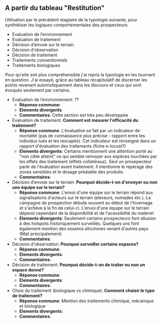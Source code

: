 ## A partir du tableau "Restitution"

Utilisation par le précédent stagiaire de la typologie suivante, pour synthétiser les logiques comportementales des prospecteurs: 
- Evaluation de l’environnement
- Evaluation de traitement
- Décision d’envoie sur le terrain
- Décision d'observation
- Décision de traitement
- Traitements conventionnels
- Traitements biologiques

 Pour qu'elle soit plus compréhensible j'ai repris la  typologie en les tournant en question. J'ai essayé, grâce au tableau récapitulatif de discerner les points revenant automotiquement dans les discours et ceux qui sont évoqués seulement par certains. 
 
- Evaluation de l’environnement: ??
	- **Réponse commune:**
	- **Elements divergents** 
	- **Commentaires**: Cette section est très peu développée 
- Evaluation de traitement: **Comment est mesurer l'efficacité du traitement?**
	- **Réponse commune**: L'évaluation se fait par un indicateur de mortalité (pas de connaissance plus précise - rapport entre les individus tués et les rescapés). Cet indicateur est renseigné dans un rapport d'évaluation des traitements (fiche e-locust?)
	- **Elements divergents**: Certains mentionnent une attention porté au "non cible atteint" ce qui semble renvoyer aux espèces touchées par les effets des traitement (effets collatéraux). Seul un prosepecteur parle de l'évaluation avant traitement. Il mentionne le repérage des zones sensibles et le dosage préalable des produits. 
	- **Commentaires**: 
- Décision d’envoie sur le terrain: **Pourquoi décide-t-on d'envoyer ou non une équipe sur le terrain?**
	- **Réponse commune**: L'envoi d'une équipe sur le terrain répond aux signalisations d'acteurs sur le terrain (eleveurs, nomades etc.). La campagne de prospection débute souvent au début de l'hivernage et s'achève à la fin de celui-ci. L'envoi d'une équipe sur le terrain dépend cependant de la disponibilité et de l'acessibilité du matériel 
	- **Elements divergents**: Seulement certains prospecteurs font allusion à des hotspots historiquement surveillés. Quelques uns font également mention des essaims alloctones venant d'autres pays (Mali principalement)
	- **Commentaires**: 
- Décision d'observation: **Pourquoi surveiller certains espaces?**
	- **Réponse commune**: 
	- **Elements divergents**: 
	- **Commentaires**:  
- Décision de traitement: **Pourquoi décide-t-on de traiter ou non un espace donné?**
	- **Réponse commune**:
	- **Elements divergents**: 
	- **Commentaires**: 
- Choix du traitement (biologique vs chimique): **Comment choisir le type de traitement?**
	- **Réponse commune**: Mention des traitements chimique, mécanique et biologique
	- **Elements divergents**: 
	- **Commentaires**: 